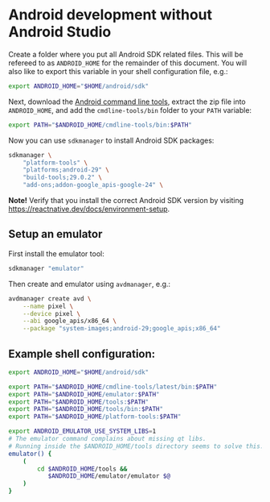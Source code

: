 # Android development without Android Studio

Create a folder where you put all Android SDK related files. This will be
refereed to as `ANDROID_HOME` for the remainder of this document. You will also
like to export this variable in your shell configuration file, e.g.:

```bash
export ANDROID_HOME="$HOME/android/sdk"
```

Next, download the [Android command line tools][], extract the zip file into
`ANDROID_HOME`, and add the `cmdline-tools/bin` folder to your `PATH` variable:

```bash
export PATH="$ANDROID_HOME/cmdline-tools/bin:$PATH"
```

Now you can use `sdkmanager` to install Android SDK packages:

```bash
sdkmanager \
    "platform-tools" \
    "platforms;android-29" \
    "build-tools;29.0.2" \
    "add-ons;addon-google_apis-google-24" \

```

**Note!** Verify that you install the correct Android SDK version by visiting
https://reactnative.dev/docs/environment-setup.


## Setup an emulator

First install the emulator tool:

```bash
sdkmanager "emulator"
```

Then create and emulator using `avdmanager`, e.g.:

```bash
avdmanager create avd \
    --name pixel \
    --device pixel \
    --abi google_apis/x86_64 \
    --package "system-images;android-29;google_apis;x86_64"
```

[Android command line tools]: https://developer.android.com/studio#command-tools

## Example shell configuration:

```bash
export ANDROID_HOME="$HOME/android/sdk"

export PATH="$ANDROID_HOME/cmdline-tools/latest/bin:$PATH"
export PATH="$ANDROID_HOME/emulator:$PATH"
export PATH="$ANDROID_HOME/tools:$PATH"
export PATH="$ANDROID_HOME/tools/bin:$PATH"
export PATH="$ANDROID_HOME/platform-tools:$PATH"

export ANDROID_EMULATOR_USE_SYSTEM_LIBS=1
# The emulator command complains about missing qt libs.
# Running inside the $ANDROID_HOME/tools directory seems to solve this.
emulator() {
    (
        cd $ANDROID_HOME/tools &&
           $ANDROID_HOME/emulator/emulator $@
    )
}
```
